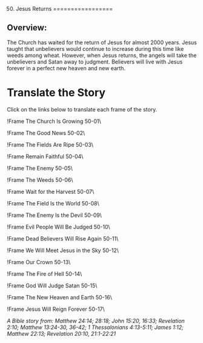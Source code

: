 50. Jesus Returns
=================

Overview:
---------

The Church has waited for the return of Jesus for almost 2000 years.
Jesus taught that unbelievers would continue to increase during this
time like weeds among wheat. However, when Jesus returns, the angels
will take the unbelievers and Satan away to judgment. Believers will
live with Jesus forever in a perfect new heaven and new earth.

Translate the Story
===================

Click on the links below to translate each frame of the story.

!Frame
 The Church Is Growing 50-01\

!Frame
 The Good News 50-02\

!Frame
 The Fields Are Ripe 50-03\

!Frame
 Remain Faithful 50-04\

!Frame
 The Enemy 50-05\

!Frame
 The Weeds 50-06\

!Frame
 Wait for the Harvest 50-07\

!Frame
 The Field Is the World 50-08\

!Frame
 The Enemy Is the Devil 50-09\

!Frame
 Evil People Will Be Judged 50-10\

!Frame
 Dead Believers Will Rise Again 50-11\

!Frame
 We Will Meet Jesus in the Sky 50-12\

!Frame
 Our Crown 50-13\

!Frame
 The Fire of Hell 50-14\

!Frame
 God Will Judge Satan 50-15\

!Frame
 The New Heaven and Earth 50-16\

!Frame
 Jesus Will Reign Forever 50-17\

*A Bible story from: Matthew 24:14; 28:18; John 15:20, 16:33; Revelation
2:10; Matthew 13:24-30, 36-42; 1 Thessalonians 4:13-5:11; James 1:12;
Matthew 22:13; Revelation 20:10, 21:1-22:21*

